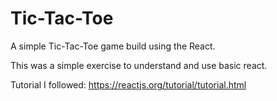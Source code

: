# Tic-Tac-Toe
A simple Tic-Tac-Toe game build using the React.

This was a simple exercise to understand and use basic react.

Tutorial I followed: https://reactjs.org/tutorial/tutorial.html
